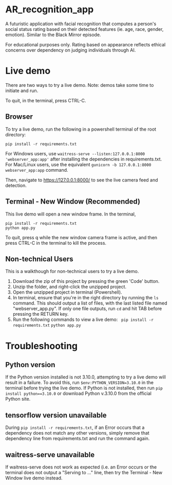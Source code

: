 # AR_recognition_app
A futuristic application with facial recognition that computes a person's social status rating based on their detected features (ie. age, race, gender, emotion). Similar to the Black Mirror episode.

For educational purposes only. Rating based on appearance reflects ethical concerns over dependency on judging individuals through AI.

# Live demo
There are two ways to try a live demo.
Note: demos take some time to initiate and run.

To quit, in the terminal, press CTRL-C.

## Browser
To try a live demo, run the following in a powershell terminal of the root directory:

```
pip install -r requirements.txt
```

For Windows users, use ```waitress-serve --listen:127.0.0.1:8000 'webserver_app:app'``` after installing the dependencies in requirements.txt.
For Mac/Linux users, use the equivalent ```gunicorn -b 127.0.0.1:8000 webserver_app:app``` command.

Then, navigate to <https://127.0.0.1:8000/> to see the live camera feed and detection. 

## Terminal - New Window (Recommended)
This live demo will open a new window frame. In the terminal,

```
pip install -r requirements.txt
python app.py
```

To quit, press q while the new window camera frame is active, and then press CTRL-C in the terminal to kill the process.

## Non-technical Users
This is a walkthough for non-technical users to try a live demo.

1. Download the zip of this project by pressing the green 'Code' button.
2. Unzip the folder, and right-click the unzipped project.
3. Open the unzipped project in terminal (Powershell).
4. In terminal, ensure that you're in the right directory by running the ```ls``` command. This should output a list of files, with the last listed file named "webserver_app.py". If only one file outputs, run ```cd``` and hit TAB before pressing the RETURN key.
5. Run the following commands to view a live demo:
   ``` pip install -r requirements.txt```
   ```python app.py```


# Troubleshooting

## Python version
If the Python version installed is not 3.10.0, attempting to try a live demo will result in a failure. To avoid this, run ```$env:PYTHON_VERSION=3.10.0``` in the terminal before trying the live demo.
If Python is not installed, then run ```pip install python==3.10.0``` or download Python v.3.10.0 from the official Python site.

## tensorflow version unavailable
During ```pip install -r requirements.txt```, if an Error occurs that a dependency does not match any other versions, simply remove that dependency line from requirements.txt and run the command again. 

## waitress-serve unavailable
If waitress-serve does not work as expected (i.e. an Error occurs or the terminal does not output a "Serving to ..." line, then try the Terminal - New Window live demo instead.
